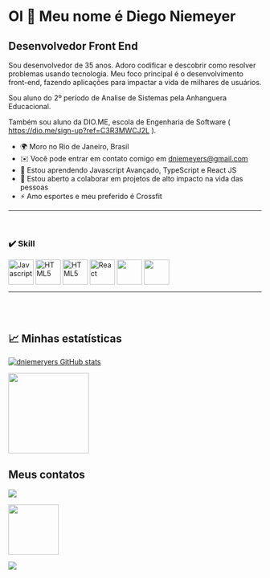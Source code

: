 OI 👋 Meu nome é Diego Niemeyer
==========================

Desenvolvedor Front End
-----------------------------

Sou desenvolvedor de 35 anos. Adoro codificar e descobrir como resolver problemas usando tecnologia. Meu foco principal é o desenvolvimento front-end, fazendo aplicações para impactar a vida de milhares de usuários.

Sou aluno do 2º período de Analise de Sistemas pela Anhanguera Educacional.

Também sou aluno da DIO.ME, escola de Engenharia de Software ( https://dio.me/sign-up?ref=C3R3MWCJ2L ).

* 🌍 Moro no Rio de Janeiro, Brasil
* ✉️ Você pode entrar em contato comigo em dniemeyers@gmail.com
* 🧠 Estou aprendendo Javascript Avançado, TypeScript e React JS
* 🤝 Estou aberto a colaborar em projetos de alto impacto na vida das pessoas
* ⚡ Amo esportes e meu preferido é Crossfit

----------------------------
<br>

### ✔️ Skill

<p align="left">
<a href="https://developer.mozilla.org/en-US/docs/Web/JavaScript" target="_blank" rel="noreferrer"><img align="center" src="https://raw.githubusercontent.com/danielcranney/readme-generator/main/public/icons/skills/javascript-colored.svg" height="50" width="50" alt="Javascript" /></a>
<a href="https://developer.mozilla.org/en-US/docs/Glossary/HTML5" target="_blank" rel="noreferrer"><img align="center" src="https://raw.githubusercontent.com/danielcranney/readme-generator/main/public/icons/skills/html5-colored.svg" height="50" width="50" alt="HTML5" /></a>
<a href="https://developer.mozilla.org/en-US/docs/Glossary/HTML5" target="_blank" rel="noreferrer"><img align="center" src="https://raw.githubusercontent.com/danielcranney/readme-generator/main/public/icons/skills/css3-colored.svg" height="50" width="50" alt="HTML5" /></a>
<a href="https://reactjs.org/" target="_blank" rel="noreferrer"><img align="center" src="https://raw.githubusercontent.com/danielcranney/readme-generator/main/public/icons/skills/react-colored.svg"height="50" width="50" alt="React" /></a>

<img align="center" height="50" width="50" target="_blank" src="https://cdn.jsdelivr.net/gh/devicons/devicon/icons/git/git-original.svg"/>
  <img align="center" height="50" width="50" target="_blank" src="https://user-images.githubusercontent.com/108142878/188039955-d02f0029-b2d6-4101-85d3-25a28baae374.png"/>

</p>

-----------------------------------------------------
<br>
<br>

## 📈  Minhas estatísticas 


<a href="http://www.github.com/dniemeryers"><img src="https://github-readme-stats-peguimasid.vercel.app/api?username=dniemeryers&show_icons=true&hide=&count_private=true&title_color=3382ed&text_color=ffffff&icon_color=3382ed&bg_color=171717&hide_border=true&show_icons=true" alt="dniemeryers GitHub stats" /></a>

<img height="160em" src="https://github-readme-stats.vercel.app/api/top-langs/?username=dniemeryers&layout=compact&langs_count=7&theme=react"/>
 
 

##  Meus contatos

<P align="left">
  <a href="mailto:dniemeyers@gmail.com"><img align="center" src="https://img.shields.io/badge/Gmail-D14836?style=for-the-badge&logo=gmail&logoColor=white" target=" _blank"></a>  

  <a href="https://www.linkedin.com/in/diego-niemeyer/" target="_blank"><img  align="center" src="https://img.shields.io/badge/-LinkedIn-%230077B5?style=for-the-badge&logo=linkedin&logoColor=white" width="100" target="_blank"></a>   
  
   <a href="https://wa.me/5521974112744/" target="_blank"><img  align="center" src="https://img.shields.io/badge/-WhatsApp-%25D366?style=for-the-badge&logo=whatsapp&logoColor=white" ></a>

</p>

